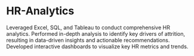 # HR-Analytics
Leveraged Excel, SQL, and Tableau to conduct comprehensive HR analytics. Performed in-depth analysis to identify key drivers of attrition, resulting in data-driven insights and actionable recommendations. Developed interactive dashboards to visualize key HR metrics and trends.
